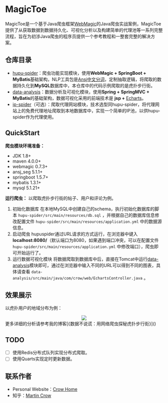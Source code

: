 # MagicToe
MagicToe是一个基于Java爬虫框架[WebMagic](https://github.com/code4craft/webmagic)的Java爬虫实战案例，MagicToe提供了从获取数据到数据持久化、可视化分析以及构建简单的代理池等一系列完整流程，旨在为初涉Java爬虫的程序员提供一个参考教程和一整套完整的解决方案。

## 仓库目录
+ [hupu-spider](https://github.com/CrowHawk/MagicToe/tree/master/hupu-spider)：爬虫功能实现模块，使用**WebMagic + SpringBoot + MyBatis**基础架构，NLP工具包是[Ansj中文分词](https://github.com/NLPchina/ansj_seg)，定制抽取逻辑，将爬取的数据持久化到**MySQL**数据库中，本仓库中的代码示例爬取的是虎扑步行街。
+ [data-analysis](https://github.com/CrowHawk/MagicToe/tree/master/data-analysis)：数据分析及可视化模块，使用**Spring + SpringMVC + MyBatis**的基础架构，数据可视化采用的前端技术是 **jsp +** [Echarts](http://www.echartsjs.com/)。
+ [ip-spider](https://github.com/CrowHawk/MagicToe/tree/master/data-analysis)（可选）：爬取代理网站模块，技术选型同hupu-spider，将代理网站上的免费代理地址爬取到本地数据库中，实现一个简单的IP池，以供hupu-spider作为代理使用。

## QuickStart

**爬虫模块环境准备：**
+ JDK 1.8+
+ maven 4.0.0+
+ webmagic 0.7.3+
+ ansj_seg 5.1.1+
+ springboot 1.5.7+
+ mybatis 1.3.1+
+ mysql 5.1.21+

**运行爬虫：**
以爬取虎扑步行街的帖子、用户和评论为例。
1. 初始化数据库
在本地MySQL中创建自己的schema，执行初始化数据库的脚本 `hupu-spider/src/main/resources/db.sql` ，并根据自己的数据库信息修改配置文件 `hupu-spider/src/main/resources/application.yml` 中的数据源信息。
2. 启动爬虫
hupuspider通过URL请求的方式运行，在浏览器中键入 **localhost:8080/**（默认端口为8080，如果遇到端口冲突，可以在配置文件 `hupu-spider/src/main/resources/application.yml` 中修改端口），爬虫即可开始运行了。
3. 运行数据可视化模块
将数据爬取到数据库中后，直接在Tomcat中运行[data-analysis](https://github.com/CrowHawk/MagicToe/tree/master/data-analysis)模块即可，通过在浏览器中输入不同的URL可以得到不同的图表，具体请查看 `data-analysis/src/main/java/com/crow/web/EchartsController.java` 。

## 效果展示
以虎扑用户的地域分布为例：
<center><img src="http://pic.yupoo.com/crowhawk/a5b549cf/ae262b02.png"></center>
更多详细的分析请参考我的博客[《数据不说谎：用网络爬虫探秘虎扑步行街》]()

## TODO
* [ ] 使用Redis分布式队列实现分布式爬取。
* [ ] 使用Quarts实现定时更新数据。

## 联系作者
+ Personal Website：[Crow Home](https://crowhawk.github.io/)
+ 知乎：[Martin Crow](https://www.zhihu.com/people/martin-crow/activities)

